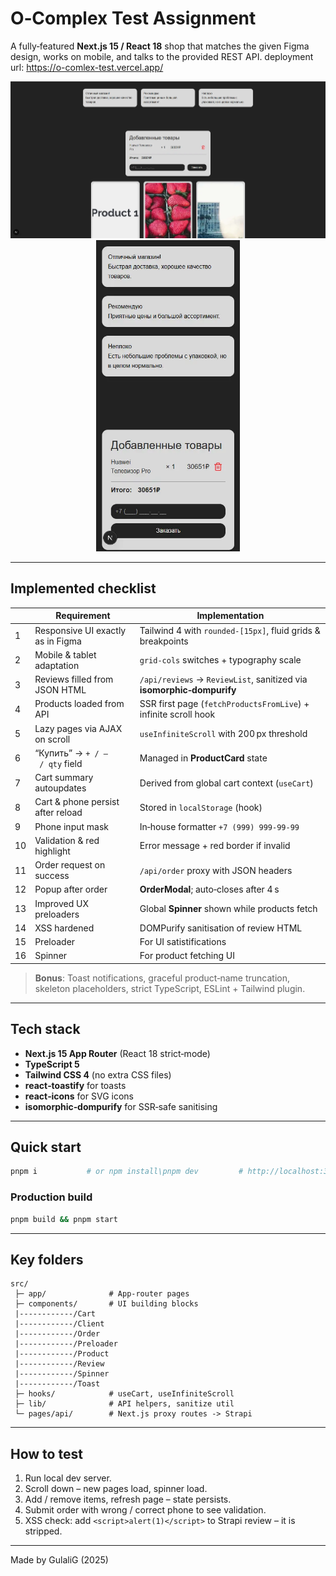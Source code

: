 # O‑Complex Test Assignment

A fully‑featured **Next.js 15 / React 18** shop that matches the given Figma design, works on mobile, and talks to the provided REST API.
deployment url: https://o-comlex-test.vercel.app/

<p align="center">
  <img src="docs/screen-desktop.webp" width="650" alt="desktop screenshot"/>
  <img src="docs/screen-mobile.webp" width="230" alt="mobile screenshot"/>
</p>

---

## Implemented checklist

|    | Requirement                       | Implementation                                                        |
| -- | --------------------------------- | --------------------------------------------------------------------- |
| 1  | Responsive UI exactly as in Figma | Tailwind 4 with `rounded-[15px]`, fluid grids & breakpoints           |
| 2  | Mobile & tablet adaptation        | `grid-cols` switches + typography scale                               |
| 3  | Reviews filled from JSON HTML     | `/api/reviews` -> `ReviewList`, sanitized via **isomorphic‑dompurify** |
| 4  | Products loaded from API          | SSR first page (`fetchProductsFromLive`) + infinite scroll hook       |
| 5  | Lazy pages via AJAX on scroll     | `useInfiniteScroll` with 200 px threshold                             |
| 6  | “Купить” -> `+ / – / qty` field    | Managed in **ProductCard** state                                      |
| 7  | Cart summary autoupdates          | Derived from global cart context (`useCart`)                          |
| 8  | Cart & phone persist after reload | Stored in `localStorage` (hook)                                       |
| 9  | Phone input mask                  | In‑house formatter `+7 (999) 999‑99‑99`                               |
| 10 | Validation & red highlight        | Error message + red border if invalid                                 |
| 11 | Order request on success          | `/api/order` proxy with JSON headers                                  |
| 12 | Popup after order                 | **OrderModal**; auto‑closes after 4 s                                 |
| 13 | Improved UX preloaders            | Global **Spinner** shown while products fetch                         |
| 14 | XSS hardened                      | DOMPurify sanitisation of review HTML                                 |
| 15 | Preloader                      |  For UI satistifications                                 |
| 16 | Spinner                     | For product fetching UI                                 |

> **Bonus**: Toast notifications, graceful product‑name truncation, skeleton placeholders, strict TypeScript, ESLint + Tailwind plugin.

---

## Tech stack

* **Next.js 15 App Router** (React 18 strict‑mode)
* **TypeScript 5**
* **Tailwind CSS 4** (no extra CSS files)
* **react‑toastify** for toasts
* **react‑icons** for SVG icons
* **isomorphic‑dompurify** for SSR‑safe sanitising

---

## Quick start

```bash
pnpm i           # or npm install\pnpm dev         # http://localhost:3000
```

### Production build

```bash
pnpm build && pnpm start
```

---

## Key folders

```
src/
 ├─ app/              # App‑router pages
 ├─ components/       # UI building blocks
 |------------/Cart
 |------------/Client
 |------------/Order
 |------------/Preloader
 |------------/Product
 |------------/Review
 |------------/Spinner
 |------------/Toast
 ├─ hooks/            # useCart, useInfiniteScroll
 ├─ lib/              # API helpers, sanitize util
 └─ pages/api/        # Next.js proxy routes -> Strapi
```

---

## How to test

1. Run local dev server.
2. Scroll down – new pages load, spinner load.
3. Add / remove items, refresh page – state persists.
4. Submit order with wrong / correct phone to see validation.
5. XSS check: add `<script>alert(1)</script>` to Strapi review – it is stripped.

---

Made by GulaliG (2025)
